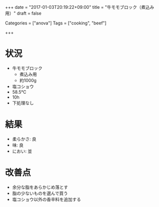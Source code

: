 +++
date = "2017-01-03T20:19:22+09:00"
title = "牛モモブロック（煮込み用）"
draft = false

Categories = ["anova"]
Tags = ["cooking", "beef"]

+++

# 状況
* 牛モモブロック
    * 煮込み用
    * 約1000g
* 塩コショウ
* 58.5℃
* 10h
* 下処理なし

# 結果
* 柔らかさ: 良
* 味: 良
* におい: 並

# 改善点
* 余分な脂をあらかじめ落とす
* 脂の少ないものを選んで買う
* 塩コショウ以外の香辛料を追加する
